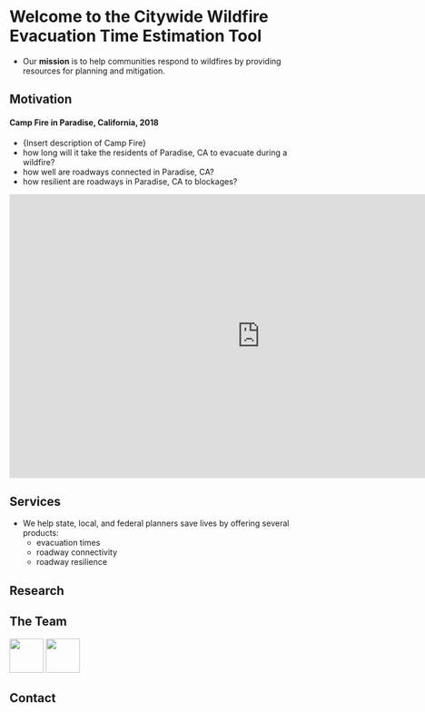 # Welcome to the Citywide Wildfire Evacuation Time Estimation Tool

- Our **mission** is to help communities respond to wildfires by providing resources for planning and mitigation.

## Motivation

#### Camp Fire in Paradise, California, 2018
  - {Insert description of Camp Fire}
  - how long will it take the residents of Paradise, CA to evacuate during a wildfire?
  - how well are roadways connected in Paradise, CA?
  - how resilient are roadways in Paradise, CA to blockages?
  <iframe width="175%" height="500px" src="https://studio.unfolded.ai/public/ae438921-4fd0-471d-9c35-1ae853a8d123/embed" frameborder="0" allowfullscreen></iframe>
  
  
  
## Services
- We help state, local, and federal planners save lives by offering several products:
  - evacuation times
  - roadway connectivity
  - roadway resilience


## Research

## The Team
<img src="https://github.com/d-linnard/egress_kelper/blob/main/Images/KC.jpg" height="60" width="60">
<img src="https://github.com/d-linnard/egress_kelper/blob/main/Images/DLW.jpg" height="60" width="60"> 

## Contact
